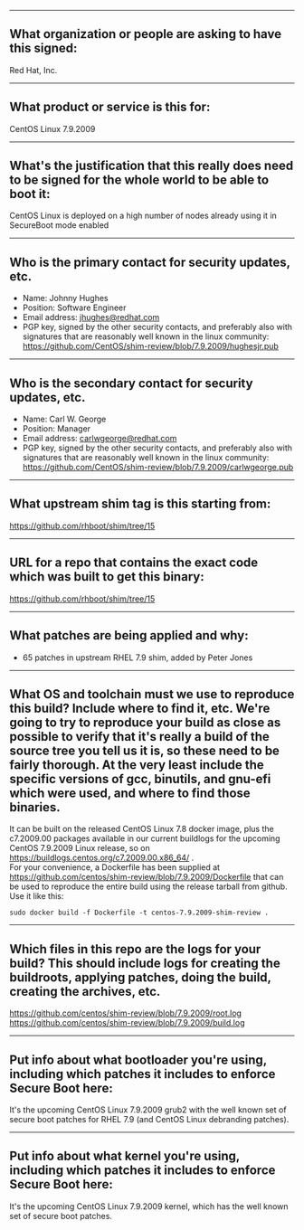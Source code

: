 -------------------------------------------------------------------------------
What organization or people are asking to have this signed:
-------------------------------------------------------------------------------
Red Hat, Inc.

-------------------------------------------------------------------------------
What product or service is this for:
-------------------------------------------------------------------------------
CentOS Linux 7.9.2009

-------------------------------------------------------------------------------
What's the justification that this really does need to be signed for the whole world to be able to boot it:
-------------------------------------------------------------------------------
CentOS Linux is deployed on a high number of nodes already using it in SecureBoot mode enabled

-------------------------------------------------------------------------------
Who is the primary contact for security updates, etc.
-------------------------------------------------------------------------------
- Name: Johnny Hughes
- Position: Software Engineer
- Email address: jhughes@redhat.com
- PGP key, signed by the other security contacts, and preferably also with signatures that are reasonably well known in the linux community: https://github.com/CentOS/shim-review/blob/7.9.2009/hughesjr.pub

-------------------------------------------------------------------------------
Who is the secondary contact for security updates, etc.
-------------------------------------------------------------------------------
- Name: Carl W. George
- Position: Manager
- Email address: carlwgeorge@redhat.com
- PGP key, signed by the other security contacts, and preferably also with signatures that are reasonably well known in the linux community: https://github.com/CentOS/shim-review/blob/7.9.2009/carlwgeorge.pub

-------------------------------------------------------------------------------
What upstream shim tag is this starting from:
-------------------------------------------------------------------------------
https://github.com/rhboot/shim/tree/15

-------------------------------------------------------------------------------
URL for a repo that contains the exact code which was built to get this binary:
-------------------------------------------------------------------------------
https://github.com/rhboot/shim/tree/15

-------------------------------------------------------------------------------
What patches are being applied and why:
-------------------------------------------------------------------------------
- 65 patches in upstream RHEL 7.9 shim, added by Peter Jones
-------------------------------------------------------------------------------
What OS and toolchain must we use to reproduce this build?  Include where to find it, etc.  We're going to try to reproduce your build as close as possible to verify that it's really a build of the source tree you tell us it is, so these need to be fairly thorough. At the very least include the specific versions of gcc, binutils, and gnu-efi which were used, and where to find those binaries.
-------------------------------------------------------------------------------
It can be built on the released CentOS Linux 7.8 docker image, plus the c7.2009.00 packages available in our current buildlogs for the upcoming CentOS 7.9.2009 Linux release, so on https://buildlogs.centos.org/c7.2009.00.x86_64/ .  
For your convenience, a Dockerfile has been supplied at
https://github.com/centos/shim-review/blob/7.9.2009/Dockerfile that can be
used to reproduce the entire build using the release tarball from github.  Use
it like this:

`sudo docker build -f Dockerfile -t centos-7.9.2009-shim-review .`

-------------------------------------------------------------------------------
Which files in this repo are the logs for your build?   This should include logs for creating the buildroots, applying patches, doing the build, creating the archives, etc.
-------------------------------------------------------------------------------
https://github.com/centos/shim-review/blob/7.9.2009/root.log
https://github.com/centos/shim-review/blob/7.9.2009/build.log

-------------------------------------------------------------------------------
Put info about what bootloader you're using, including which patches it includes to enforce Secure Boot here:
-------------------------------------------------------------------------------
It's the upcoming CentOS Linux 7.9.2009 grub2 with the well known set of secure boot patches for RHEL 7.9 (and CentOS Linux debranding patches).

-------------------------------------------------------------------------------
Put info about what kernel you're using, including which patches it includes to enforce Secure Boot here:
-------------------------------------------------------------------------------
It's the upcoming CentOS Linux 7.9.2009 kernel, which has the well known set of secure boot patches.


